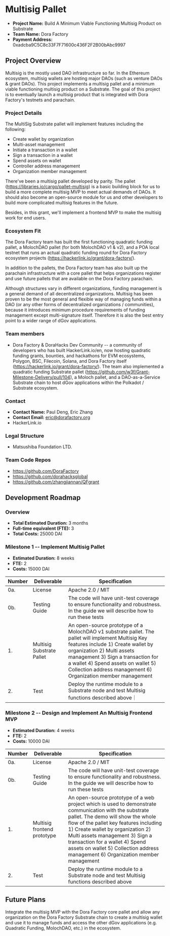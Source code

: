 # Multisig Pallet

* **Project Name:** Build A Minimum Viable Functioning Multisig Product on Substrate
* **Team Name:** Dora Factory
* **Payment Address:** 0xadcba9C5C8c33F7F71600c436F2F2B00bAbc9997

## Project Overview

Multisig is the mostly used DAO infrastructure so far. In the Ethereum ecosystem, multisig wallets are hosting major DAOs (such as venture DAOs & grant DAOs). This project implements a multisig pallet and a minimum viable functioning multisig product on a Substrate. The goal of this project is to eventually launch a multisig product that is integrated with Dora Factory's testnets and parachain.


### Project Details 

The MultiSig Substrate pallet will implement features including the following:
- Create wallet by organization
- Multi-asset management
- Initiate a transaction in a wallet
- Sign a transaction in a wallet
- Spend assets on wallet
- Controller address management
- Organization member management

There've been a multisig pallet developed by parity. The pallet (https://libraries.io/cargo/pallet-multisig) is a basic building block for us to build a more complete multisig MVP to meet actual demands of DAOs. It should also become an open-source module for us and other developers to build more complicated multisig features in the future.

Besides, in this grant, we'll implement a frontend MVP to make the multisig work for end users.

### Ecosystem Fit 

The Dora Factory team has built the first functioning quadratic funding pallet, a MolochDAO pallet (for both MolochDAO v1 & v2), and a POA local testnet that runs an actual quadratic funding round for Dora Factory ecosystem projects (https://hackerlink.io/grant/dora-factory/).

In addition to the pallets, the Dora Factory team has also built up the parachain infrastructure with a core pallet that helps organizations register and use future pallets that are available on the Dora Factory parachain.

Although structures vary in different organizations, funding management is a general demand of all decentralized organizations. Multisig has been proven to be the most general and flexible way of managing funds within a DAO (or any other forms of decentralized organizations / communities), because it introduces minimum procedure requirements of funding management except multi-signature itself. Therefore it is also the best entry point to a wider range of dGov applications.

### Team members
* Dora Factory & DoraHacks Dev Community -- a community of developers who has built HackerLink.io/en, now hosting quadratic funding grants, bounties, and hackathons for EVM ecosystems, Polygon, BSC, Filecoin, Solana, and Dora Factory itself (https://hackerlink.io/grant/dora-factory/). The team also implemented a quadratic funding Substrate pallet (https://github.com/w3f/Grant-Milestone-Delivery/pull/104), a Moloch pallet, and a DAO-as-a-Service Substrate chain to host dGov applications within the Polkadot / Substrate ecosystem.

### Contact
* **Contact Name:** Paul Deng, Eric Zhang
* **Contact Email:** eric@dorafactory.org
* HackerLink.io

### Legal Structure 
* Matsushiba Foundation LTD.

### Team Code Repos
* https://github.com/DoraFactory
* https://github.com/dorahacksglobal
* https://github.com/zhangjiannan/QFgrant

## Development Roadmap

### Overview
* **Total Estimated Duration:** 3 months
* **Full-time equivalent (FTE):**  3
* **Total Costs:** 25000 DAI

### Milestone 1 -- Implement Multisig Pallet
* **Estimated Duration:** 8 weeks
* **FTE:**  2
* **Costs:**  15000 DAI

| Number | Deliverable | Specification |
| ------------- | ------------- | ------------- |
| 0a. | License | Apache 2.0 / MIT |
| 0b. | Testing Guide | The code will have unit-test coverage to ensure functionality and robustness. In the guide we will describe how to run these tests | 
| 1. | Multisig Substrate Pallet | An open-source prototype of a MolochDAO v1 substrate pallet. The pallet will implement Multisig Key features include 1) Create wallet by organization 2) Multi assets management 3) Sign a transaction for a wallet 4) Spend assets on wallet 5) Collection address management 6) Organization member management |
| 2. | Test | Deploy the runtime module to a Substrate node and test Multisig functions described above｜

### Milestone 2  -- Design and Implement An Multisig Frontend MVP
* **Estimated Duration:** 4 weeks
* **FTE:**  2
* **Costs:** 10000 DAI

| Number | Deliverable | Specification |
| ------------- | ------------- | ------------- |
| 0a. | License | Apache 2.0 / MIT |
| 0b. | Testing Guide | The code will have unit-test coverage to ensure functionality and robustness. In the guide we will describe how to run these tests | 
| 1. | Multisig frontend prototype | An open-source prototype of a web project which is used to demonstrate communication with the substrate pallet. The demo will show the whole flow of the pallet key features including 1) Create wallet by organization 2) Multi assets management 3) Sign a transaction for a wallet 4) Spend assets on wallet 5) Collection address management 6) Organization member management|
| 2. | Test | Deploy the runtime module to a Substrate node and test Multisig functions described above

## Future Plans

Integrate the multisig MVP with the Dora Factory core pallet and allow any organization on the Dora Factory Substrate chain to create a multisig wallet and use it to manage funds and access the other dGov applications (e.g. Quadratic Funding, MolochDAO, etc.) in the ecosystem.
